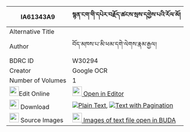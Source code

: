 |IA61343A9|སྙན་ངག་གི་དཔེར་བརྗོད་ཚངས་སྲས་དགྱེས་པའི་རོལ་མོ། 
| --- | --- 
|Alternative Title |
|Author| བོད་མཁས་པ་མི་ཕམ་དགེ་ལེགས་རྣམ་རྒྱལ།
|BDRC ID | W30294
|Creator | Google OCR
|Number of Volumes| 1
|<img width="25" src="https://img.icons8.com/color/25/000000/edit-property.png">Edit Online| [<img width="25" src="https://avatars.githubusercontent.com/u/45091458?s=200&v=4"> Open in Editor](http://editor.openpecha.org/IA61343A9)
|<img width="25" src="https://img.icons8.com/fluent/48/000000/download-2.png"/>  Download | [![](https://img.icons8.com/color/20/000000/txt.png)Plain Text](https://github.com/Openpecha/IA61343A9/releases/download/v2/nyenngak_gi_pe_ra_jo_tsang_se__plain_IA61343A9.zip), [![](https://img.icons8.com/color/20/000000/txt.png)Text with Pagination](https://github.com/Openpecha/IA61343A9/releases/download/v2/nyenngak_gi_pe_ra_jo_tsang_se__pages_IA61343A9.zip)
|<img width="25" src="https://img.icons8.com/plasticine/100/000000/pictures-folder.png"/>  Source Images | [<img width="25" src="https://library.bdrc.io/icons/BUDA-small.svg"> Images of text file open in BUDA](https://library.bdrc.io/show/bdr:W30294)